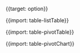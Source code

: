 {{target: option}}

{{import: table-listTable}}

{{import: table-pivotTable}}

{{import: table-pivotChart}}
